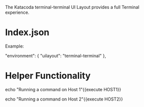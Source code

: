 The Katacoda terminal-terminal UI Layout provides a full Terminal experience.

# Index.json

Example:

"environment": {
    "uilayout": "terminal-terminal"
},

# Helper Functionality

echo "Running a command on Host 1"{{execute HOST1}}

echo "Running a command on Host 2"{{execute HOST2}}